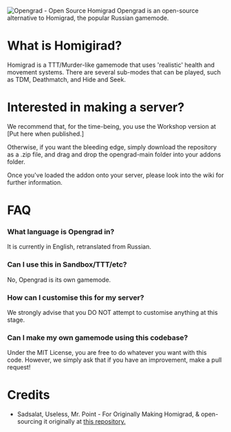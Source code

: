 ![Opengrad - Open Source Homigrad](https://i.imgur.com/YRvzwGZ.png)
Opengrad is an open-source alternative to Homigrad, the popular Russian gamemode.

# What is Homigirad?
Homigrad is a TTT/Murder-like gamemode that uses 'realistic' health and movement systems. There are several sub-modes that can be played, such as TDM, Deathmatch, and Hide and Seek.   

# Interested in making a server?
We recommend that, for the time-being, you use the Workshop version at [Put here when published.]

Otherwise, if you want the bleeding edge, simply download the repository as a .zip file, and drag and drop the opengrad-main folder into your addons folder. 

Once you've loaded the addon onto your server, please look into the wiki for further information.

# FAQ
### What language is Opengrad in?
It is currently in English, retranslated from Russian.
### Can I use this in Sandbox/TTT/etc?
No, Opengrad is its own gamemode.
### How can I customise this for my server?
We strongly advise that you DO NOT attempt to customise anything at this stage.
### Can I make my own gamemode using this codebase?
Under the MIT License, you are free to do whatever you want with this code. However, we simply ask that if you have an improvement, make a pull request!

# Credits
* Sadsalat, Useless, Mr. Point - For Originally Making Homigrad, & open-sourcing it originally at [this repository.](https://github.com/sadsalat/Orignal-Homigrad)
